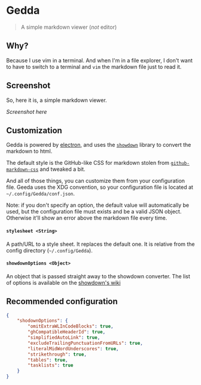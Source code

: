 # Gedda

> A simple markdown viewer (*not* editor)

## Why?

Because I use vim in a terminal. And when I'm in a file explorer, I don't want
to have to switch to a terminal and `vim` the markdown file just to read it.

## Screenshot

So, here it is, a simple markdown viewer.

*Screenshot here*

## Customization

Gedda is powered by [electron][], and uses the [`showdown`][showdown] library to
convert the markdown to html.

The default style is the GitHub-like CSS for markdown stolen from
[`github-markdown-css`][github-markdown-css] and tweaked a bit.

And all of those things, you can customize them from your configuration file.
Geeda uses the XDG convention, so your configuration file is located at
`~/.config/Gedda/conf.json`.

Note: if you don't specify an option, the default value will automatically be
used, but the configuration file must exists and be a valid JSON object.
Otherwise it'll show an error above the markdown file every time.

#### `stylesheet <String>`

A path/URL to a style sheet. It replaces the default one. It is relative from
the config directory (`~/.config/Gedda`).

#### `showdownOptions <Object>`

An object that is passed straight away to the showdown converter. The list of
options is available on the [showdown's wiki][]

## Recommended configuration

```json
{
    "shodownOptions": {
        "omitExtraWLInCodeBlocks": true,
        "ghCompatibleHeaderId": true,
        "simplifiedAutoLink": true,
        "excludeTrailingPunctuationFromURLs": true,
        "literalMidWordUnderscores": true,
        "strikethrough": true,
        "tables": true,
        "tasklists": true
    }
}
```

[electron]: https://electron.atom.io/
[github-markdown-css]: https://github.com/sindresorhus/github-markdown-css
[showdown]: https://github.com/showdownjs/showdown
[showdown's wiki]: https://github.com/showdownjs/showdown/wiki/Showdown-options
